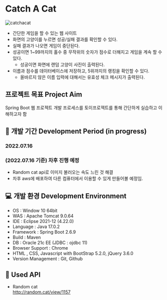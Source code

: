 # Catch A Cat
![catchacat](https://user-images.githubusercontent.com/97426362/179360371-db69e029-5dc9-4ffc-93c1-9daddf711742.gif)
- 간단한 게임을 할 수 있는 웹 사이트
- 화면의 고양이를 누르면 성공/실패 결과를 확인할 수 있다.
- 실패 결과가 나오면 게임이 중단된다.
- 성공이면 1~99까지의 홀수 중 무작위의 숫자가 점수로 더해지고 게임을 계속 할 수 있다.
  - 성공이면 화면에 랜덤 고양이 사진이 출력된다. 
- 이름과 점수를 데이터베이스에 저장하고, 5위까지의 랭킹을 확인할 수 있다.
  - 올바르지 않은 이름 입력에 대해서는 유효성 체크 메시지가 출력된다.

## 프로젝트 목표 Project Aim
Spring Boot 웹 프로젝트 개발 프로세스를 토이프로젝트를 통해 간단하게 실습하고 이해하고자 함

## 📅 개발 기간 Development Period (in progress)
### 2022.07.16
### (2022.07.16 기준) 차후 진행 예정
- Random cat api로 이미지 불러오는 속도 느린 것 해결 
- 차후 aws에 배포하여 다른 컴퓨터에서 이용할 수 있게 만들어볼 예정임.

## 💻 개발 환경 Development Environment
- OS :  Window 10 64bit
- WAS : Apache Tomcat 9.0.64
- IDE : Eclipse 2021-12 (4.22.0)
- Language : Java 17.0.2
- Framework : Spring Boot 2.6.9
- Build : Maven
- DB : Oracle 21c EE (JDBC : ojdbc 11)
- Browser Support : Chrome
- HTML , CSS, Javascript with BootStrap 5.2.0, jQuery 3.6.0
- Version Management : Git, Github  

## 🔗 Used API
- Random cat  
http://random.cat/view/1157
